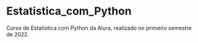 # Estatistica_com_Python
Curso de Estatística com Python da Alura, realizado no primeiro semestre de 2022.
